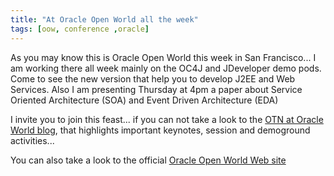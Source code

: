 ```yaml
---
title: "At Oracle Open World all the week"
tags: [oow, conference ,oracle]
---
```

As you may know this is Oracle Open World this week in San Francisco... I am working there all week mainly on the OC4J and JDeveloper demo pods. Come to see the new version that help you to develop J2EE and Web Services. Also I am presenting Thursday at 4pm a paper about Service Oriented Architecture (SOA) and Event Driven Architecture (EDA)

I invite you to join this feast... if you can not take a look to the [OTN at Oracle World blog](http://www.orablogs.com/otn_at_openworld/), that highlights important keynotes, session and demoground activities...

You can also take a look to the official [Oracle Open World Web site](http://www.oracle.com/openworld/online/index.html)
